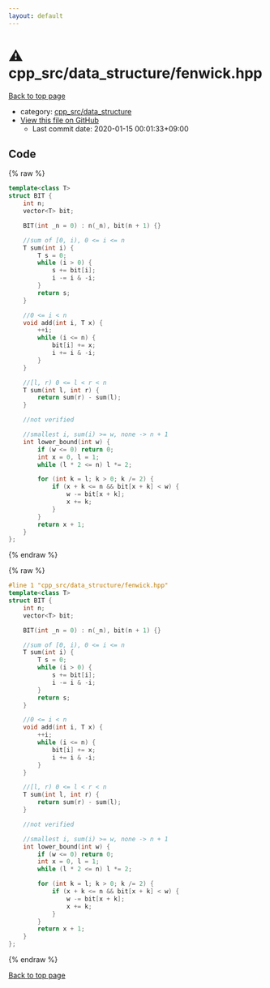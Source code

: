 ```yaml
---
layout: default
---
```


<!-- mathjax config similar to math.stackexchange -->
<script type="text/javascript" async
  src="https://cdnjs.cloudflare.com/ajax/libs/mathjax/2.7.5/MathJax.js?config=TeX-MML-AM_CHTML">
</script>
<script type="text/x-mathjax-config">
  MathJax.Hub.Config({
    TeX: { equationNumbers: { autoNumber: "AMS" }},
    tex2jax: {
      inlineMath: [ ['$','$'] ],
      processEscapes: true
    },
    "HTML-CSS": { matchFontHeight: false },
    displayAlign: "left",
    displayIndent: "2em"
  });
</script>

<script type="text/javascript" src="https://cdnjs.cloudflare.com/ajax/libs/jquery/3.4.1/jquery.min.js"></script>
<script src="https://cdn.jsdelivr.net/npm/jquery-balloon-js@1.1.2/jquery.balloon.min.js" integrity="sha256-ZEYs9VrgAeNuPvs15E39OsyOJaIkXEEt10fzxJ20+2I=" crossorigin="anonymous"></script>
<script type="text/javascript" src="../../../assets/js/copy-button.js"></script>
<link rel="stylesheet" href="../../../assets/css/copy-button.css" />


# :warning: cpp_src/data_structure/fenwick.hpp

<a href="../../../index.html">Back to top page</a>

* category: <a href="../../../index.html#0efeb1959dbc8f7e9170e2d5bfa803ae">cpp_src/data_structure</a>
* <a href="{{ site.github.repository_url }}/blob/master/cpp_src/data_structure/fenwick.hpp">View this file on GitHub</a>
    - Last commit date: 2020-01-15 00:01:33+09:00




## Code

<a id="unbundled"></a>
{% raw %}
```cpp
template<class T>
struct BIT {
	int n;
	vector<T> bit;

	BIT(int _n = 0) : n(_n), bit(n + 1) {}

	//sum of [0, i), 0 <= i <= n
	T sum(int i) {
		T s = 0;
		while (i > 0) {
			s += bit[i];
			i -= i & -i;
		}
		return s;
	}

	//0 <= i < n
	void add(int i, T x) {
		++i;
		while (i <= n) {
			bit[i] += x;
			i += i & -i;
		}
	}

	//[l, r) 0 <= l < r < n
	T sum(int l, int r) {
		return sum(r) - sum(l);
	}

	//not verified

	//smallest i, sum(i) >= w, none -> n + 1
	int lower_bound(int w) {
		if (w <= 0) return 0;
		int x = 0, l = 1;
		while (l * 2 <= n) l *= 2;

		for (int k = l; k > 0; k /= 2) {
			if (x + k <= n && bit[x + k] < w) {
				w -= bit[x + k];
				x += k;
			}
		}
		return x + 1;
	}
};
```
{% endraw %}

<a id="bundled"></a>
{% raw %}
```cpp
#line 1 "cpp_src/data_structure/fenwick.hpp"
template<class T>
struct BIT {
	int n;
	vector<T> bit;

	BIT(int _n = 0) : n(_n), bit(n + 1) {}

	//sum of [0, i), 0 <= i <= n
	T sum(int i) {
		T s = 0;
		while (i > 0) {
			s += bit[i];
			i -= i & -i;
		}
		return s;
	}

	//0 <= i < n
	void add(int i, T x) {
		++i;
		while (i <= n) {
			bit[i] += x;
			i += i & -i;
		}
	}

	//[l, r) 0 <= l < r < n
	T sum(int l, int r) {
		return sum(r) - sum(l);
	}

	//not verified

	//smallest i, sum(i) >= w, none -> n + 1
	int lower_bound(int w) {
		if (w <= 0) return 0;
		int x = 0, l = 1;
		while (l * 2 <= n) l *= 2;

		for (int k = l; k > 0; k /= 2) {
			if (x + k <= n && bit[x + k] < w) {
				w -= bit[x + k];
				x += k;
			}
		}
		return x + 1;
	}
};

```
{% endraw %}

<a href="../../../index.html">Back to top page</a>

